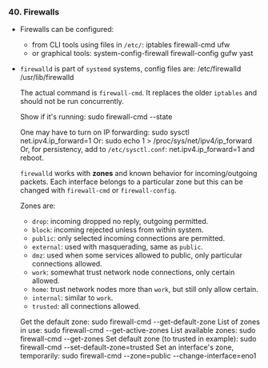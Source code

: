 ### 40. Firewalls

  * Firewalls can be configured:
    * from CLI tools using files in `/etc/`:
          iptables
          firewall-cmd
          ufw
    * or graphical tools:
          system-config-firewall
          firewall-config
          gufw
          yast

  * `firewalld` is part of `systemd` systems, config files are:
        /etc/firewalld
        /usr/lib/firewalld

    The actual command is `firewall-cmd`. It replaces the older `iptables` and
    should not be run concurrently.

    Show if it's running:
        sudo firewall-cmd --state

    One may have to turn on IP forwarding:
        sudo sysctl net.ipv4.ip_forward=1
    Or:
        sudo echo 1 > /proc/sys/net/ipv4/ip_forward
    Or, for persistency, add to `/etc/sysctl.conf`:
        net.ipv4.ip_forward=1
    and reboot.

    `firewalld` works with **zones** and known behavior for incoming/outgoing packets.
    Each interface belongs to a particular zone but this can be changed with `firewall-cmd`
    or `firewall-config`.

    Zones are:
      * `drop`: incoming dropped no reply, outgoing permitted.
      * `block`: incoming rejected unless from within system.
      * `public`: only selected incoming connections are permitted.
      * `external`: used with masquerading, same as `public`.
      * `dmz`: used when some services allowed to public, only particular connections
        allowed.
      * `work`: somewhat trust network node connections, only certain allowed.
      * `home`: trust network nodes more than `work`, but still only allow certain.
      * `internal`: similar to `work`.
      * `trusted`: all connections allowed.

    Get the default zone:
        sudo firewall-cmd --get-default-zone
    List of zones in use:
        sudo firewall-cmd --get-active-zones
    List available zones:
        sudo firewall-cmd --get-zones
    Set default zone (to trusted in example):
        sudo firewall-cmd --set-default-zone=trusted
    Set an interface's zone, temporarily:
        sudo firewall-cmd --zone=public --change-interface=eno1
